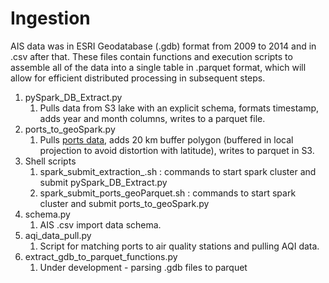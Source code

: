 # Ingestion

AIS data was in ESRI Geodatabase (.gdb) format from 2009 to 2014 and in .csv after that. These files contain functions and execution scripts to assemble all of the data into a single table in .parquet format, which will allow for efficient distributed processing in subsequent steps.

1. pySpark_DB_Extract.py
	1. Pulls data from S3 lake with an explicit schema, formats timestamp, adds year and month columns, writes to a parquet file.
1. ports_to_geoSpark.py
	1. Pulls [ports data](/small_data/major-us-ports.csv), adds 20 km buffer polygon (buffered in local projection to avoid distortion with latitude), writes to parquet in S3.
1. Shell scripts
	1. spark_submit_extraction_.sh : commands to start spark cluster and submit pySpark_DB_Extract.py
	1. spark_submit_ports_geoParquet.sh : commands to start spark cluster and submit ports_to_geoSpark.py
1. schema.py
	1. AIS .csv import data schema.
1. aqi_data_pull.py
	1. Script for matching ports to air quality stations and pulling AQI data.
1. extract_gdb_to_parquet_functions.py
	1. Under development - parsing .gdb files to parquet



